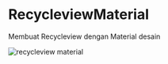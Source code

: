 # RecycleviewMaterial
Membuat Recycleview dengan Material desain

![recycleview material](https://user-images.githubusercontent.com/32189513/47063336-d0d32200-d204-11e8-99bd-5c9caea9081e.JPG)

